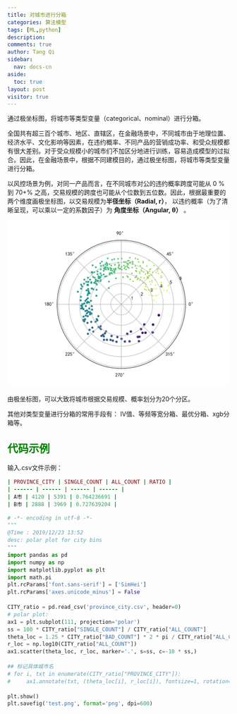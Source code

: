 ```yaml
---
title: 对城市进行分箱
categories: 算法模型
tags: [ML,python]
description: 
comments: true
author: Tang Qi
sidebar:
  nav: docs-cn
aside:
  toc: true
layout: post
visitor: true
---
```



通过极坐标图，将城市等类型变量（categorical、nominal）进行分箱。

<!--more-->

全国共有超三百个城市、地区、直辖区，在金融场景中，不同城市由于地理位置、经济水平、文化影响等因素，在违约概率、不同产品的营销成功率、和受众规模都有很大差别。对于受众规模小的城市们不加区分地进行训练，容易造成模型的过拟合。因此，在金融场景中，根据不同建模目的，通过极坐标图，将城市等类型变量进行分箱。

以风控场景为例，对同一产品而言，在不同城市对公的违约概率跨度可能从 0 % 到 70+% 之高，交易规模的跨度也可能从个位数到五位数。因此，根据最重要的两个维度画极坐标图，以交易规模为**半径坐标（Radial, r）**， 以违约概率（为了清晰呈现，可以乘以一定的系数因子）为 **角度坐标（Angular, θ）** 。

![城市分箱](https://github.com/iqgnat/iqgnat.github.io/raw/master/assets/images/2019-11-20-Bins_of_city_according_to_size_probability/city_bins.png)

由极坐标图，可以大致将城市根据交易规模、概率划分为20个分区。

其他对类型变量进行分箱的常用手段有： IV值、等频等宽分箱、最优分箱、xgb分箱等。

## <font face="黑体" color=green size=5>代码示例</font>

输入.csv文件示例：

```ruby
| PROVINCE_CITY | SINGLE_COUNT | ALL_COUNT | RATIO |
| ------ | ------ | ------ | ------ |
| A市 | 4120 | 5391 | 0.764236691 |
| B市 | 2888 | 3969 | 0.727639204 |
```

```python
# -*- encoding in utf-8 -*-
"""
@Time : 2019/12/23 13:52
desc: polar plot for city bins
"""
import pandas as pd
import numpy as np
import matplotlib.pyplot as plt
import math.pi
plt.rcParams['font.sans-serif'] = ['SimHei']
plt.rcParams['axes.unicode_minus'] = False

CITY_ratio = pd.read_csv('province_city.csv', header=0)
# polar plot:
ax1 = plt.subplot(111, projection='polar')
ss = 100 * CITY_ratio["SINGLE_COUNT"] / CITY_ratio["ALL_COUNT"]
theta_loc = 1.25 * CITY_ratio["BAD_COUNT"] * 2 * pi / CITY_ratio["ALL_COUNT"]
r_loc = np.log10(CITY_ratio["ALL_COUNT"])
ax1.scatter(theta_loc, r_loc, marker='.', s=ss, c=-10 * ss,)

## 标记具体城市名
# for i, txt in enumerate(CITY_ratio["PROVINCE_CITY"]):
#     ax1.annotate(txt, (theta_loc[i], r_loc[i]), fontsize=1, rotation=-20)

plt.show()
plt.savefig('test.png', format='png', dpi=600)
```

